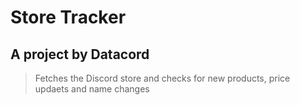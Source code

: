 # Store Tracker

## A project by Datacord

> Fetches the Discord store and checks for new products, price updaets and name changes
